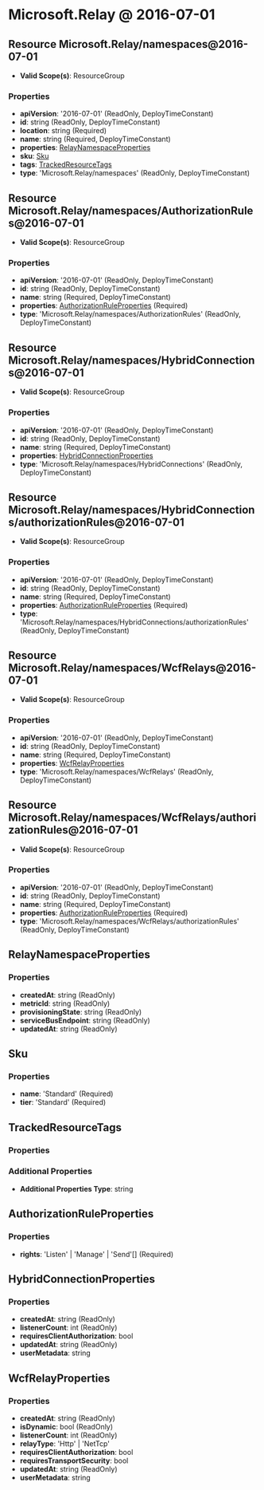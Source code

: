 # Microsoft.Relay @ 2016-07-01

## Resource Microsoft.Relay/namespaces@2016-07-01
* **Valid Scope(s)**: ResourceGroup
### Properties
* **apiVersion**: '2016-07-01' (ReadOnly, DeployTimeConstant)
* **id**: string (ReadOnly, DeployTimeConstant)
* **location**: string (Required)
* **name**: string (Required, DeployTimeConstant)
* **properties**: [RelayNamespaceProperties](#relaynamespaceproperties)
* **sku**: [Sku](#sku)
* **tags**: [TrackedResourceTags](#trackedresourcetags)
* **type**: 'Microsoft.Relay/namespaces' (ReadOnly, DeployTimeConstant)

## Resource Microsoft.Relay/namespaces/AuthorizationRules@2016-07-01
* **Valid Scope(s)**: ResourceGroup
### Properties
* **apiVersion**: '2016-07-01' (ReadOnly, DeployTimeConstant)
* **id**: string (ReadOnly, DeployTimeConstant)
* **name**: string (Required, DeployTimeConstant)
* **properties**: [AuthorizationRuleProperties](#authorizationruleproperties) (Required)
* **type**: 'Microsoft.Relay/namespaces/AuthorizationRules' (ReadOnly, DeployTimeConstant)

## Resource Microsoft.Relay/namespaces/HybridConnections@2016-07-01
* **Valid Scope(s)**: ResourceGroup
### Properties
* **apiVersion**: '2016-07-01' (ReadOnly, DeployTimeConstant)
* **id**: string (ReadOnly, DeployTimeConstant)
* **name**: string (Required, DeployTimeConstant)
* **properties**: [HybridConnectionProperties](#hybridconnectionproperties)
* **type**: 'Microsoft.Relay/namespaces/HybridConnections' (ReadOnly, DeployTimeConstant)

## Resource Microsoft.Relay/namespaces/HybridConnections/authorizationRules@2016-07-01
* **Valid Scope(s)**: ResourceGroup
### Properties
* **apiVersion**: '2016-07-01' (ReadOnly, DeployTimeConstant)
* **id**: string (ReadOnly, DeployTimeConstant)
* **name**: string (Required, DeployTimeConstant)
* **properties**: [AuthorizationRuleProperties](#authorizationruleproperties) (Required)
* **type**: 'Microsoft.Relay/namespaces/HybridConnections/authorizationRules' (ReadOnly, DeployTimeConstant)

## Resource Microsoft.Relay/namespaces/WcfRelays@2016-07-01
* **Valid Scope(s)**: ResourceGroup
### Properties
* **apiVersion**: '2016-07-01' (ReadOnly, DeployTimeConstant)
* **id**: string (ReadOnly, DeployTimeConstant)
* **name**: string (Required, DeployTimeConstant)
* **properties**: [WcfRelayProperties](#wcfrelayproperties)
* **type**: 'Microsoft.Relay/namespaces/WcfRelays' (ReadOnly, DeployTimeConstant)

## Resource Microsoft.Relay/namespaces/WcfRelays/authorizationRules@2016-07-01
* **Valid Scope(s)**: ResourceGroup
### Properties
* **apiVersion**: '2016-07-01' (ReadOnly, DeployTimeConstant)
* **id**: string (ReadOnly, DeployTimeConstant)
* **name**: string (Required, DeployTimeConstant)
* **properties**: [AuthorizationRuleProperties](#authorizationruleproperties) (Required)
* **type**: 'Microsoft.Relay/namespaces/WcfRelays/authorizationRules' (ReadOnly, DeployTimeConstant)

## RelayNamespaceProperties
### Properties
* **createdAt**: string (ReadOnly)
* **metricId**: string (ReadOnly)
* **provisioningState**: string (ReadOnly)
* **serviceBusEndpoint**: string (ReadOnly)
* **updatedAt**: string (ReadOnly)

## Sku
### Properties
* **name**: 'Standard' (Required)
* **tier**: 'Standard' (Required)

## TrackedResourceTags
### Properties
### Additional Properties
* **Additional Properties Type**: string

## AuthorizationRuleProperties
### Properties
* **rights**: 'Listen' | 'Manage' | 'Send'[] (Required)

## HybridConnectionProperties
### Properties
* **createdAt**: string (ReadOnly)
* **listenerCount**: int (ReadOnly)
* **requiresClientAuthorization**: bool
* **updatedAt**: string (ReadOnly)
* **userMetadata**: string

## WcfRelayProperties
### Properties
* **createdAt**: string (ReadOnly)
* **isDynamic**: bool (ReadOnly)
* **listenerCount**: int (ReadOnly)
* **relayType**: 'Http' | 'NetTcp'
* **requiresClientAuthorization**: bool
* **requiresTransportSecurity**: bool
* **updatedAt**: string (ReadOnly)
* **userMetadata**: string

